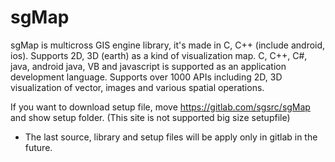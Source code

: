 # sgMap
sgMap is multicross GIS engine library, it's made in C, C++ (include android, ios). 
Supports 2D, 3D (earth) as a kind of visualization map. 
C, C++, C#, java, android java, VB and javascript is supported as an application development language. 
Supports over 1000 APIs including 2D, 3D visualization of vector, images and various spatial operations. 

If you want to download setup file, move https://gitlab.com/sgsrc/sgMap and show setup folder.
(This site is not supported big size setupfile)

* The last source, library and setup files will be apply only in gitlab in the future.
